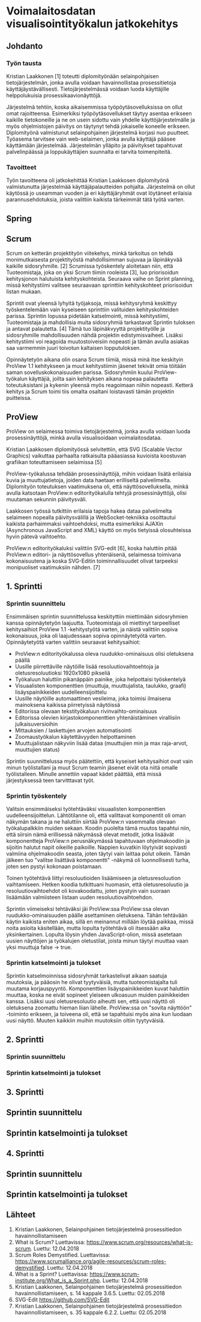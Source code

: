 # Voimalaitosdatan visualisointityökalun jatkokehitys

## Johdanto

### Työn tausta

Kristian Laakkonen [1] toteutti diplomityönään selainpohjaisen tietojärjestelmän, jonka avulla voidaan havainnollistaa prosessitietoja käyttäjäystävällisesti. Tietojärjestelmässä voidaan luoda käyttäjille helppolukuisia prosessikaavionäyttöjä.

Järjestelmä tehtiin, koska aikaisemmissa työpöytäsovelluksissa on ollut omat rajoitteensa. Esimerkiksi työpöytäsovellukset täytyy asentaa erikseen kaikille tietokoneille ja ne on usein sidottu vain yhdelle käyttöjärjestelmälle ja myös ohjelmistojen päivitys on täytynyt tehdä jokaiselle koneelle erikseen. Diplomityönä valmistunut selainpohjainen järjestelmä korjasi nuo puutteet. Työasema tarvitsee vain web-selaimen, jonka avulla käyttäjä pääsee käyttämään järjestelmää. Järjestelmän ylläpito ja päivitykset tapahtuvat palvelinpäässä ja loppukäyttäjien suunnalta ei tarvita toimenpiteitä.

### Tavoitteet

Työn tavoitteena oli jatkokehittää Kristian Laakkosen diplomityönä valmistunutta järjestelmää käyttäjäpalautteiden pohjalta. Järjestelmä on ollut käytössä jo useamman vuoden ja eri käyttäjäryhmät ovat löytäneet erilaisia parannusehdotuksia, joista valittiin kaikista tärkeimmät tätä työtä varten.

## Spring

## Scrum

Scrum on ketterän projektityön viitekehys, minkä tarkoitus on tehdä monimutkaisesta projektityöstä mahdollisimman sujuvaa ja läpinäkyvää kaikille sidosryhmille. [2] Scrumissa työskentely aloitetaan niin, että Tuoteomistaja, joka on yksi Scrum tiimin rooleista [3], luo priorisoidun kehitysjonon halutuista kehityskohteista. Seuraava vaihe on Sprint planning, missä kehitystiimi valitsee seuraavaan sprinttiin kehityskohteet priorisoidun listan mukaan.

Sprintit ovat yleensä lyhyitä työjaksoja, missä kehitysryhmä keskittyy työskentelemään vain kyseiseen sprinttiin valituiden kehityskohteiden parissa. Sprintin lopussa pidetään katselmointi, missä kehitystiimi, Tuoteomistaja ja mahdollisia muita sidosryhmiä tarkastavat Sprintin tuloksen ja antavat palautetta. [4] Tämä tuo läpinäkvyyttä projektityölle ja sidosryhmille mahdollisuuden nähdä projektin edistymisvaiheet. Lisäksi kehitystiimi voi reagoida muutostoiveisiin nopeasti ja tämän avulla asiakas saa varmemmin juuri toivotun kaltaisen lopputuloksen.

Opinnäytetyön aikana olin osana Scrum tiimiä, missä minä itse keskityin ProView 1.1 kehitykseen ja muut kehitystiimin jäsenet tekivät omia töitään saman sovelluskokonaisuuden parissa. Sidosryhmiin kuului ProView-työkalun käyttäjiä, joilta sain kehityksen aikana nopeaa palautetta toteutuksistani ja kykenin yleensä myös reagoimaan niihin nopeasti. Ketterä kehitys ja Scrum toimi tiis omalta osaltani loistavasti tämän projektin puitteissa.

## ProView

ProView on selaimessa toimiva tietojärjestelmä, jonka avulla voidaan luoda prosessinäyttöjä, minkä avulla visualisoidaan voimalaitosdataa.

Kristian Laakkosen diplomityössä selvitettiin, että SVG (Scalable Vector Graphics) vaikuttaa parhaalta ratkaisulta pääasiassa kuvioista koostuvan grafiikan toteuttamiseen selaimissa [5]

ProView-työkalussa tehdään prosessinäyttöjä, mihin voidaan lisätä erilaisia kuvia ja muuttujatietoja, joiden data haetaan erilliseltä palvelimelta. Diplomityön toteutuksen vaatimuksena oli, että näyttösovelluksella, minkä avulla katsotaan ProView:n editorityökalulla tehtyjä prosessinäyttöjä, olisi muutaman sekunnin päivitysväli.

Laakkosen työssä tutkittiin erilaisia tapoja hakea dataa palvelimelta selaimeen nopealla päivitysvälillä ja WebSocket-tekniikka osoittautui kaikista parhaimmaksi vaihtoehdoksi, mutta esimerkiksi AJAXin (Asynchronous JavaScript and XML) käyttö on myös tietyissä olosuhteissa hyvin pätevä vaihtoehto.

ProView:n editorityökaluksi valittiin SVG-edit [6], koska haluttiin pitää ProView:n editori- ja näyttösovellus yhtenäisenä, selaimessa toimivana kokonaisuutena ja koska SVG-Editin toiminnallisuudet olivat tarpeeksi monipuoliset vaatimuksiin nähden. [7]

## 1. Sprintti

### Sprintin suunnittelu

Ensimmäisen sprintin suunnittelussa keskityttiin miettimään sidosryhmien kanssa opinnäytetyön laajuutta. Tuoteomistaja oli miettinyt tarpeelliset kehitysaihiot ProView 1.1 -kehitystyötä varten, ja näistä valittiin sopiva kokonaisuus, joka oli laajudessaan sopiva opinnäytetyötä varten. Opinnäytetyötä varten valittiin seuraavat kehitysaihiot:
- ProView:n editorityökalussa oleva ruudukko-ominaisuus olisi oletuksena päällä
- Uusille piirrettäville näytöille lisää resoluutiovaihtoehtoja ja oletusresoluutioksi 1920x1080 pikseliä
- Työkaluun haluttiin pikanäppäin painike, joka helpottaisi työskentelyä
- Visuaalisten komponenttien (muuttuja, muuttujalista, taulukko, graafi) lisäyspainikkeiden uudelleensijoittelu
- Uusille näytöille automaattinen vesileima, joka toimisi ilmaisena mainoksena kaikissa piirretyissä näytöissä
- Editorissa olevaan tekstityökaluun rivinvaihto-ominaisuus
- Editorissa olevien kirjastokomponenttien yhtenäistäminen virallisiin julkaisuversioihin
- Mittauksien / laskettujen arvojen automatisointi
- Zoomaustyökalun käytettävyyden helpottaminen
- Muuttujalistaan näkyviin lisää dataa (muuttujien min ja max raja-arvot, muuttujien status)

Sprintin suunnittelussa myös päätettiin, että kyseiset kehitysaihiot ovat vain minun työlistallani ja muut Scrum teamin jäsenet eivät ota niitä omalle työlistalleen. Minulle annettiin vapaat kädet päättää, että missä järjestyksessä teen tarvitttavat työt.

### Sprintin työskentely

Valitsin ensimmäiseksi työtehtäväksi visuaalisten komponenttien uudelleensijoittelun. Lähtötilanne oli, että valittavat komponentit oli oman näkymän takana ja ne haluttiin siirtää ProView:n vasemmalla olevaan työkalupalkkiin muiden sekaan. Koodin puolelta tämä muutos tapahtui niin, että siirsin nämä erillisessä näkymässä olevat metodit, jotka lisäävät komponentteja ProView:n perusnäkymässä tapahtuvaan ohjelmakoodiin ja sijoitin halutut napit oikeille paikoille. Nappien kuvatkin löytyivät sopivasti valmiina ohjelmakoodin seasta, joten täytyi vain laittaa polut oikein. Tämän jälkeen tuo "valitse lisättävä komponentti" -näkymä oli luonnollisesti turha, joten sen pystyi kokonaan poistamaan.

Toinen työtehtävä liittyi resoluutioiden lisäämiseen ja oletusresoluution vaihtamiseen. Hetken koodia tutkittuani huomasin, että oletusresoluutio ja resoluutiovaihtoehdot oli kovakoodattu, joten pystyin vain suoraan lisäämään valmiisteen listaan uuden resoluutiovaihtoehdon.

Sprintin viimeiseksi tehtäväksi jäi ProView:ssa ProView:ssa olevan ruudukko-ominaisuuden päälle asettaminen oletuksena. Tähän tehtävään käytin kaikista eniten aikaa, sillä en meinannut millään löytää paikkaa, missä noita asioita käsitellään, mutta lopulta työtehtävä oli itsessään aika yksinkertainen. Lopulta löysin yhden JavaScript-olion, missä asetetaan uusien näyttöjen ja työkalujen oletustilat, joista minun täytyi muuttaa vaan yksi muuttuja false -> true.

### Sprintin katselmointi ja tulokset

Sprintin katselmoinnissa sidosryhmät tarkastelivat aikaan saatuja muutoksia, ja pääosin he olivat tyytyväisiä, mutta tuoteomistajalta tuli muutama korjauspyyntö. Komponenttien lisäyspainikkeiden kuvat haluttiin muuttaa, koska ne eivät sopineet yleiseen ulkoasuun muiden painikkeiden kanssa. Lisäksi uusi oletusresoluutio aiheutti sen, että uusi näyttö oli oletuksena zoomattu hieman liian lähelle. ProView:ssa on "sovita näyttöön" -toiminto erikseen, ja toiveena oli, että se tapahtuisi myös aina kun luodaan uusi näyttö. Muuten kaikkiin muihin muutoksiin oltiin tyytyväisiä.

## 2. Sprintti

### Sprintin suunnittelu

### Sprintin katselmointi ja tulokset

## 3. Sprintti

## Sprintin suunnittelu

## Sprintin katselmointi ja tulokset

## 4. Sprintti

## Sprintin suunnittelu

## Sprintin katselmointi ja tulokset

## Lähteet

1. Kristian Laakkonen, Selainpohjainen tietojärjestelmä prosessitiedon havainnollistamiseen
2. What is Scrum? Luettavissa: https://www.scrum.org/resources/what-is-scrum. Luettu: 12.04.2018
3. Scrum Roles Demystified. Luettavissa: https://www.scrumalliance.org/agile-resources/scrum-roles-demystified. Luettu: 12.04.2018
4. What is a Sprint? Luettavissa: https://www.scrum-institute.org/What_is_a_Sprint.php. Luettu: 12.04.2018
5. Kristian Laakkonen, Selainpohjainen tietojärjestelmä prosessitiedon havainnollistamiseen, s. 14 kappale 3.6.5. Luettu: 02.05.2018
6. SVG-Edit https://github.com/SVG-Edit
7. Kristian Laakkonen, Selainpohjainen tietojärjestelmä prosessitiedon havainnollistamiseen, s. 35 kappale 6.2.2. Luettu: 02.05.2018
